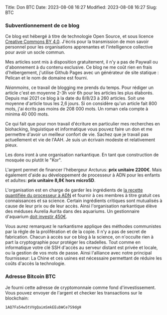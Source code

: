 Title: Don BTC
Date: 2023-08-08 16:27
Modified: 2023-08-08 16:27
Slug: BTC

### Subventionnement de ce blog

Ce blog est hébergé à titre de technologie Open Source, et sous licence [Creative Commons BY 4.0](https://creativecommons.org/licenses/by/4.0/deed.fr). J'écris pour la transmission de mon savoir personnel pour les organisations apprenantes et l'intelligence collective pour avoir un socle commun.

Mes articles sont mis à disposition gratuitement, il n'y a pas de Paywall ou d'abonnement à du contenu exclusive. Ce blog ne me coût rien en frais d'hébergement, j'utilise Github Pages avec un générateur de site statique : Pelican et le nom de domaine est fourni.

*Néanmoins*, ce travail de blogging me prends du temps. Pour rédiger un article c'est en moyenne 2-3h voir 6h pour les articles les plus élaborés. Depuis mai 2021 ce blog à la date du 8/8/23 à 260 articles. Soit une moyenne d'article tous les 2,6 jours. Si on considère qu'un article fait 800 mots, j'ai écrits pas moins de 208 000 mots. Un roman cela compte à minima 40 000 mots. 

Ce qui fait que pour mon travail d'écriture en particulier mes recherches en biohacking, linguistique et informatique vous pouvez faire un don et me permettre d'avoir un meilleur confort de vie. Sachez que je travail pas actuellement et vie de l'AAH. Je suis un écrivain modeste et relativement pieux. 

Les dons iront à une organisation narkantique. En tant que construction de mosquée ou plutôt le "Kor". 

L'argent permet de financer l'hébergeur Arcturus: **prix unitaire 2200€**.
Mais également d'aide au développement de processeur à ADN pour les enfants et adultes: **prix unitaire 8,8€ hors microSD**.

L'organisation est en charge de garder les ingrédients de [la recette quantifiée du processeur à ADN](https://legoffant.github.io/ma-quantification-du-processeur-a-adn.html) et fournir à ces membres à titre gratuit ces connaissances et sa science. Certain ingrédients critiques sont mutualisés à cause de leur prix ou de leur accès. Ainsi l'organisation narkantique élève des méduses Aurelia Aurita dans des aquariums. Un gestionnaire d'aquarium [doit investir 450€](https://legoffant.github.io/aquarium-et-vie-des-meduses.html).

Vous aurez remarquez le narkantisme applique des méthodes communistes par la rêgle de la prolifération et de la copie. Il n'y a pas de secret de fabrication. Chacun à accès sur ce blog à la science, on n'occulte rien à part la cryptographie pour protéger les citadelles. Tout comme en informatique votre clé SSH d'accès au serveur distant est privée et locale, ou la gestion de vos mots de passe. Ainsi l'alliance avec notre principal fournisseur: La Chine et ces usines est nécessaire permettant de réduire les coûts d'accès la technologie. 

### Adresse Bitcoin BTC

Je fourni cette adresse de cryptomonnaie comme fond d'investissement. Vous pouvez envoyer de l'argent et checker les transactions sur le blockchain:

```text
1AQ7Fa54w5tVVgQaimSmkEEubWCe7S9dgH
```
